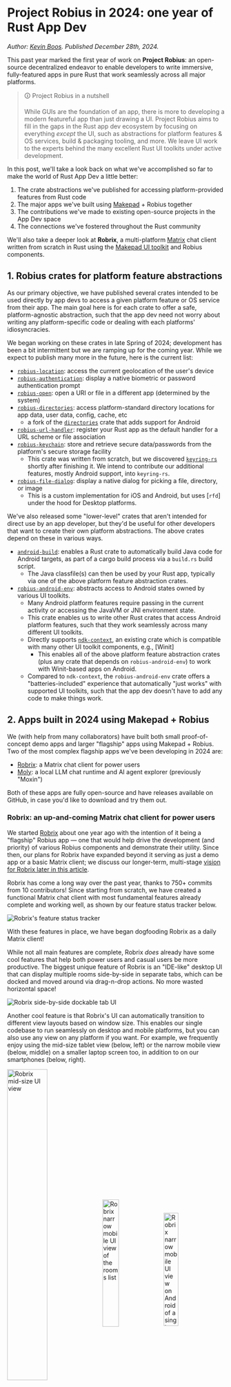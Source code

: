 # Project Robius in 2024: one year of Rust App Dev

*Author: [Kevin Boos](https://github.com/kevinaboos). Published December 28th, 2024.*


This past year marked the first year of work on **Project Robius**: an open-source decentralized endeavor to enable developers to write immersive, fully-featured apps in pure Rust that work seamlessly across all major platforms.

> 🛈 Project Robius in a nutshell
>
> While GUIs are the foundation of an app, there is more to developing a modern featureful app than just drawing a UI.
> Project Robius aims to fill in the gaps in the Rust app dev ecosystem by focusing on everything *except*  the UI, such as abstractions for platform features & OS services, build & packaging tooling, and more.
> We leave UI work to the experts behind the many excellent Rust UI toolkits under active development.

 
In this post, we'll take a look back on what we've accomplished so far to make the world of Rust App Dev a little better:
1. The crate abstractions we've published for accessing platform-provided features from Rust code
2. The major apps we've built using [Makepad] + Robius together
3. The contributions we've made to existing open-source projects in the App Dev space
4. The connections we've fostered throughout the Rust community


We'll also take a deeper look at **Robrix**,  a multi-platform [Matrix](https://matrix.org/) chat client written from scratch in Rust using the [Makepad UI toolkit] and Robius components.


## 1. Robius crates for platform feature abstractions

As our primary objective, we have published several crates intended to be used directly by app devs to access a given platform feature or OS service from their app. The main goal here is for each crate to offer a safe, platform-agnostic abstraction, such that the app dev need not worry about writing any platform-specific code or dealing with each platforms' idiosyncracies.

We began working on these crates in late Spring of 2024; development has been a bit intermittent but we are ramping up for the coming year. While we expect to publish many more in the future, here is the current list:

* [`robius-location`]: access the current geolocation of the user's device
* [`robius-authentication`]: display a native biometric or password authentication prompt
* [`robius-open`]: open a URI or file in a different app (determined by the system)
* [`robius-directories`]: access platform-standard directory locations for app data, user data, config, cache, etc
    * a fork of the [`directories`] crate that adds support for Android
* [`robius-url-handler`]: register your Rust app as the default handler for a URL scheme or file association
* [`robius-keychain`]: store and retrieve secure data/passwords from the platform's secure storage facility
    * This crate was written from scratch, but we discovered [`keyring-rs`] shortly after finishing it. We intend to contribute our additional features, mostly Android support, into `keyring-rs`.
* [`robius-file-dialog`]: display a native dialog for picking a file, directory, or image
    * This is a custom implementation for iOS and Android, but uses [`rfd`] under the hood for Desktop platforms.

We've also released some "lower-level" crates that aren't intended for direct use by an app developer, but they'd be useful for other developers that want to create their own platform abstractions.
The above crates depend on these in various ways.
* [`android-build`]: enables a Rust crate to automatically build Java code for Android targets, as part of a cargo build process via a `build.rs` build script.
    * The Java classfile(s) can then be used by your Rust app, typically via one of the above platform feature abstraction crates.
* [`robius-android-env`]: abstracts access to Android states owned by various UI toolkits.
    * Many Android platform features require passing in the current activity or accessing the JavaVM or JNI environment state.
    * This crate enables us to write other Rust crates that access Android platform features, such that they work seamlessly across many different UI toolkits.
    * Directly supports [`ndk-context`], an existing crate which is compatible with many other UI toolkit components, e.g., [Winit]
        * This enables all of the above platform feature abstraction crates (plus any crate that depends on `robius-android-env`) to work with Winit-based apps on Android.
    * Compared to `ndk-context`, the `robius-android-env` crate offers a "batteries-included" experience that automatically "just works" with supported UI toolkits, such that the app dev doesn't have to add any code to make things work.



## 2. Apps built in 2024 using Makepad + Robius

We (with help from many collaborators) have built both small proof-of-concept demo apps and larger "flagship" apps using Makepad + Robius. Two of the most complex flagship apps we've been developing in 2024 are:
* [Robrix]: a Matrix chat client for power users
* [Moly]: a local LLM chat runtime and AI agent explorer (previously "Moxin")

Both of these apps are fully open-source and have releases available on GitHub, in case you'd like to download and try them out.


### Robrix: an up-and-coming Matrix chat client for power users

We started [Robrix] about one year ago with the intention of it being a "flagship" Robius app — one that would help drive the development (and priority) of various Robius components and demonstrate their utility.
Since then, our plans for Robrix have expanded beyond it serving as just a demo app or a basic Matrix client; we discuss our longer-term, multi-stage [vision for Robrix later in this article](#robrix-roadmap-for-2025-and-beyond).

Robrix has come a long way over the past year, thanks to 750+ commits from 10 contributors!
Since starting from scratch, we have created a functional Matrix chat client with most fundamental features already complete and working well, as shown by our feature status tracker below.

![Robrix's feature status tracker](robrix_feature_status_tracker.png)


With these features in place, we have began dogfooding Robrix as a daily Matrix client!

While not all main features are complete, Robrix *does* already have some cool features that help both power users and casual users be more productive.
The biggest unique feature of Robrix is an "IDE-like" desktop UI that can display multiple rooms side-by-side in separate tabs, which can be docked and moved around via drag-n-drop actions.
No more wasted horizontal space!

![Robrix side-by-side dockable tab UI](robrix_desktop_ui.png)

Another cool feature is that Robrix's UI can automatically transition to different view layouts based on window size. This enables our single codebase to run seamlessly on desktop and mobile platforms, but you can also use any view on any platform if you want.
For example, we frequently enjoy using the mid-size tablet view (below, left) or the narrow mobile view (below, middle) on a smaller laptop screen too, in addition to on our smartphones (below, right).

<p float="left">
  <img align="middle" alt="Robrix mid-size UI view" src="robrix_midsize_ui.png" width="43%" />
  <img align="middle" alt="Robrix narrow mobile UI view of the rooms list" src="robrix_mobile_view_rooms_list.png" width="27.5%" />
  <img align="middle" alt="Robrix narrow mobile UI view on Android of a single room" src="robrix_android_view_single_room.png" width="25.9%" />
</p>


Beyond a sleek UI, Robrix also leverages multiple Robius crates for deep integration with the native platform:
* `robius-open` to open URLs, images, and downloaded files
* `robius-location` to obtain and share the user's current location in a Matrix room
* `robius-url-handler` to register Robrix as a default handler for the `matrix:` URL scheme (and others)
* `robius-directories` to ensure that we store app data and cached content in the platform-canonical directories
* `robius-keychain` to store a user's login session tokens (this is a WIP)
* `robius-packaging-commands` to help easily build app bundles for desktop platforms using cargo-packager
* In the future, we'll allow users to mark individual rooms as "secret", such that they are hidden behind an authentication prompt provided by `robius-authentication`


In addition to a sleek UI and robust platform integration, Robrix is highly performant and efficient thanks to its underlying pure-Rust stack and Makepad's emphasis on lightweight, performant code.
Our rough benchmarks show that Robrix can easily achieve over 120 FPS (TODO: measure this) on an older M1 Macbook Pro, even when displaying a dozen rooms side-by-side.
Robrix achieves this while using only around 100MB of system memory, which is less than 25% of what most Electron-based Matrix desktop clients consume.
* TODO: CPU Utilization??

Most importantly, thanks to the power of Makepad and Robius, Robrix has zero platform-specific code.
This makes it easy to maintain and develop features/bugfixes quickly, as you don't have to consider the idiosyncracies of each platform.
Thus, we invite you to check out our codebase and contribute any cool missing features that you'd love to have!


To learn more about Robrix, check out the following:
* [Robrix on GitHub](https://github.com/project-robius/robrix)
* [A recent conference talk about Robrix](https://www.youtube.com/watch?v=DO5C7aITVyU) ([PDF slides](https://github.com/project-robius/files/blob/main/GOSIM%20China%202024/Robrix%20Talk%20GOSIM%20China%20October%2017%2C%202024.pdf))
* [Robrix's Project Tracker on GitHub](https://github.com/orgs/project-robius/projects/4/)
* [Chat with us about Robrix on Matrix](https://matrix.to/#/#robius-robrix:matrix.org)



### Moly: chat with local LLMs and custom AI agents

[Moly] (f.k.a. *Moxin*) is a pure Rust GUI client for running local Large Language Models (LLMs) and chatting with various AI agents.
You can discover, browse, and download major open-source AI models:
![Moly's discover LLM screen](moly_discover_screen.png)
and then chat with them *locally* without contacting any hosted LLM service.
![Moly's LLM chat screen](moly_chat_screen.png)


Like Robrix, Moly was started about one year ago completely from scratch, and has been a significant driver for the development of fundamental Makepad widgets, components, and Robius infrastructure.
For example, Project Robius contributions to Moly and to other projects (at the request of Moly) were driven by these needs:
* Better packaging logic and build configuration, which became [`robius-packaging-commands`].
  * This cooperates with `cargo-packager` to generate Moly app bundles for all 3 major desktop platforms.
* Portable Rust installation & setup "scripts" that run before the GUI app starts, which became [`moly-runner`].
  * This was needed to install and configure the [WasmEdge WASM runtime], which is how Moly runs LLMs locally.
  * This is also useful for setting up the complex WasmEdge + Moly development environment in just one click.
* Many new Makepad widgets: modals, pop-up notifications, sliding panels, draggable sliders, etc.
* Standardized app behaviors to be more platform-compliant and canonical, e.g., proper use of app data directories.



To learn more about Moly, check out [this blog post](https://dev.to/zhanghandong/moly-an-open-source-llm-client-implemented-in-pure-rust-1hmd) that demonstrates more cool features, screenshots, and examples of what you can do with Moly.
Due to constraints from the underlying WasmEdge runtime, Moly currently runs only on major desktop platforms (Linux, macOS, Windows), but support for iOS and Android is planned.



## 3. Select contributions to other Rust app dev projects
In addition to creating, maintaining, and publishing our own crates for Rust app dev, we also strive to contribute to and improve existing crates that are already prominently used in the ecosystem.

* We began using and making contributions to [`cargo-packager`], a packaging solution for Rust apps on Desktop target platforms created and open-sourced by Crab-Nebula, the folks behind the excellent Tauri ecosystem
    * [Our contributions](https://github.com/crabnebula-dev/cargo-packager/pulls?q=author%3Akevinaboos) were mostly minor bugfixes and improvements to allow the packaging infrastructure to be configured more flexibly
    * As previously mentioned, we published [`robius-packaging-commands`], a companion to `cargo-packager` that makes it easier to build & configure complex apps
        * Automatically calculates the set of dependencies for Debian `.deb` packages
        * Automatically handles Makepad configuration and resource/asset discovery & bundling
    * We intend to add support for other Desktop package formats, namely Flatpack
    * We also plan to contribute support for generating mobile app bundles, namely Android


* We have made [myriad major contributions](https://github.com/makepad/makepad/pulls?q=author%3Akevinaboos) to the Makepad UI toolkit, as Robrix and Moly are two of the most complex/demanding apps built in Makepad
    * Improvements to `PortalList`, a virtual viewport list with infinite scrolling
        * Better API with more introspection into the positional & visibility state of items in the list, its scrolling state, and its item caching behavior
        * Efficient implementations of smooth scrolling animations, e.g., jump to bottom or jump to a given item index
        * Redesign how items are stored and indexed, and how visible items are tracked
    * Rich text formatting for displaying both HTML and Markdown content
        * Including support for most formatting-relevant tags: (un)ordered lists, strikethrough/underline, coloring, indentation, blockquote, code, etc.
        * Special handling of interactive components like HTML links, which must preserve external formatting
    * Multiple new widgets: avatar images with text fallback, abstractions over rich (HTML) text and plaintext, modals, sliding panes, etc
    * Make writing event handlers more ergonomic by avoiding mutable borrows when querying views/widgets
    * Redesign of underlying Android platform layer to allow external crates to access Android system states
    * Enable correct discovery of resource/asset files in macOS/iOS app bundles
    * Many improvements to `cargo-makepad`, a build tool to generate mobile app packages
        * Overhaul code to generate Android APKs
        * Properly install/configure the NDK toolchain on all 3 desktop platforms, plus enable building native code (via `cc-rs`)
        * Ensure backwards compatibility with standard Android Studio-managed SDKs
    * An improved app lifecycle model with dedicated events for all lifecycle stages, which is consistent across all platforms
    * Easier and more ergonomic `Actions` (widget-to-widget message events)
        * Plus support for delivering an action to a widget from a background thread or async task context

* [Our contributions](https://github.com/kornelski/rust-security-framework/pull/210) to the [`security-framework`] crate, which offers Rust bindings to Apple's security framework (for TLS, keychain, etc)
    * We added a few missing APIs to enabling updating or deleting keychain items, which we needed to fully implement [`robius-keychain`]

* We implemented a Rust auto-installer and configurer for the [WasmEdge WASM runtime], as mentioned [above](#moly-chat-with-local-llms-and-custom-ai-agents)
    * This massively simplifies both the developer-side build process and the user installation procedure for Moly, which relies on Wasmedge to run LLMs locally.
    * We hope to transform this into the official install script for WasmEdge and upstream it for general usage there, as much of the effort involved was devoted to extracting the precise system configuration required to select and install the proper WasmEdge release.


## 4. Cross-collaboration with other UI and App Dev orgs
Beyond publishing crates and developing apps, we also want to bring together people of all stripes across the Ruist UI and App Dev ecosystem.
To that end, Project Robius hosted an [App Dev unconference](https://2024.rustnl.org/unconf/) at RustNL 2024 (and also GOSIM Beijing 2024), in which a few dozen Rust developers from across the world met up to discuss the shared problems we all face in developing Rust apps and UI toolkits.
We discussed everything from build tooling to text layout, accessibility, Winit compatibility, and more.
A few of the topics & ideas from the unconference(s) have already made it past the discussion phase and have become real projects!
* [`kittest`]: a universal UI testing framework built upon the AccessKit accessibility framework, spearheaded by the eGUI team!
* [Dioxus's work on hotreloading](https://www.reddit.com/r/rust/comments/1ezdjqx/media_i_added_instant_hotreloading_of_some_rust/) not just UI DSL code, but even real Rust code that implements app behavior!
* Feedback given to the Rust project teams, primarily lang, libs, and compiler.
    * We focused on changes to Rust that will make future Rust apps easier to write, with simplified and more ergonomic code patterns for async and more.

In addition, thanks to our colleague Sid Askary, we began monthly meet-ups to chat about ongoing Rust UI & App Dev concerns, and to share ideas, solutions, progress updates.
Attendees vary, but often include teammembers from [Robius](https://robius.rs/), [Makepad](https://makepad.nl/), the [Linebender organization](https://linebender.org/) (behind Xilem and more), [Dioxus](https://dioxuslabs.com/), [eGUI](https://github.com/emilk/egui), [Pax](https://www.pax.dev/), [wgpu](https://github.com/gfx-rs/wgpu), [Slint](https://slint.dev/), and more.
If you're in the Rust App Dev or UI space and would like to join future meetups, consider getting in touch!



## Roadmap for 2025

Project Robius in 2025 aims to continue the work we've begun in 2024 to improve the overall app dev experience in Rust.

#### More Rust abstractions for platform features 
As a technical organization, our primary ongoing focus will be to keep creating and publishing as many high-quality platform feature abstraction crates as possible. 
Our targeted platform features include (in rough priority order):
* File/image/media picker (in progress)
* Native system notifications (in progress)
* Toasts, pop-up messages, status bar icons
    * We have implemented this in Makepad, but not with native widgets commonly used on Mobile platforms
* Spawning long-running background tasks/services
* System file/media store
* Native context menus
    * Same status as toasts above.
* Camera access & configuration
* Audio input (microphone)
* System theming choices (e.g., dark mode, key colors)
* Connectivity manager/subscriber
* Power/battery status
* Haptics/vibration


#### Better, more automated build tooling
Another topic dear to our hearts is build tooling.
We aim to improve the state of build tools such that the app developer themself can be relieved from the burden of managing and figuring out platform-specific details, such as which permissions/entitlements their app requires to build and run properly on mobile platforms.
Ideally, we'd like to be able to auto-generate a fully-formed Android XML manifest or Apple `Info.plist` file with all of the necessary permissions that an app requires, without requiring the app dev to possess expert knowledge about the requirements of their app's dependencies and transitive dependencies.

One such idea for realizing this is have each `robius-*` platform feature abstraction crate automatically emit its required permissions during the build process.
Exactly *how* to export and encode this information is still up in the air, but we have discussed leveraging a linker-based approach similar to what [Dioxus's manganis project](https://github.com/DioxusLabs/manganis) does to encode resource/asset paths into special linker sections.
This would allow a top-level tool to run after the `cargo build` process, and inspect the binary's special linker sections in order to automatically generate a full permissions/entitlements file for the given target platform.
We envision that this could also be used for other arbitrary UI toolkits, not just Makepad, as well as emitted by other platform abstraction crates outside of the `robius-*` organization.

 <!-- that deeply nested crates in the dependency graph have, e.g., location permissions. For this, we can mention Dioxus's approach towards resource management by leveraging special linker sections, which we can also leverage for enumerating and specifying required permissions in a standardized way.  -->




#### Effortless integration with other UI toolkits
In addition, we wish to explore deeper integration and first-class compatibility (and testing pipelines) with other Rust UI toolkits, e.g., Dioxus, eGUI, and more.
Our first year of development has been centered on Makepad, in the sense that we've built two full-size Makepad apps, contributed significantly to Makepad itself, and have focused on test-driving our crates using Makepad apps (see [`robius-demo-simple`]).
Thus, using Robius components in a Makepad app is quite easy for the app developer.

Now that we have successfully realized several platform feature abstraction crates, we would like to ensure that these can be easily utilized by apps built in other UI toolkits.
For example, one specific secondary goal for this year is to explore how `robius-*` crates could comprise Dioxus's [`dioxus-std`] library and fill in the gaps in their mobile platform support.


Another related goal is to design a UI-focused concurrency management library with an interface that helps app devs easily write high-performance apps that never block or bog down the main UI thread with long-running operations.
We envision easy interfaces to offload code to background threads or async tasks, as well as for exchanging data between these background contexts and the performance-sensitive the UI main thread.
The inability to easily invoke async functions from the UI main thread (without causing performance hiccups) is a long-running frustration we have had when developing Robrix, as many SDKs are written with a hard dependency on an async executor, typically tokio.


> To understand this concurrency challenge in more detail, [watch this presentation on Robrix (starting from 23:10)](https://youtu.be/DO5C7aITVyU?si=N_10UZBCR5g-w2D4&t=1390) or [check out slides 26-33 here](https://github.com/project-robius/files/blob/main/GOSIM%20China%202024/Robrix%20Talk%20GOSIM%20China%20October%2017%2C%202024.pdf).


A key component of this is an abstraction for a *compile-time token* that statically ensures whether code is executing within the context of the main UI thread context.
Such a type must be both non-`Send` and non-`Sync`, and only possible to construct on the main UI thread.
This token is necessary because most platforms require many of their platform-provided APIs to be invoked on the main thread, and it's significantly better to check this at compile time than via a runtime assertion.
We have realized this for Makepad via a mutable reference to the [context type](https://github.com/makepad/makepad/blob/0084948c176a99740af92a71578543c3fcc0b63f/platform/src/cx.rs#L55) `&mut Cx`, which is created only on the main UI thread and then passed as a mutable reference to all of the [event handlers and draw routines](https://github.com/makepad/makepad/blob/0084948c176a99740af92a71578543c3fcc0b63f/widgets/src/widget.rs#L45-L110).


While this sort of concurrency library and statically-determinable thread context abstraction is highly desirable, it is also admittedly a longer-term goal that merits major effort beyond just 2025.


#### Organizing more conferences & meet-ups
On the organizational side, we intend to sponsor two more conferences for open-source Rust development and host informal Rust app dev unconferences co-located with those conferences. 
The first will be [RustWeek 2025](https://rustweek.org/) (formerly "RustNL") in the Netherlands in May, and the second will be [GOSIM China](https://china2024.gosim.org/) in autumn 2025.
With these (un)conferences, we aim to bring community members together again to collaborate, share ideas, and further advance the state-of-the-art for App Dev and UI in Rust.



### Robrix Roadmap for 2025 and beyond

TODO



## Acknowledgments
* The Makepad team: [Rik Arends](https://x.com/rikarends), [Eddy Bruël](https://github.com/ejpbruel2), [Sebastian Michailidis](https://twitter.com/SebMichailidis)
* [Klim Tsoutsman](https://github.com/tsoutsman)
* [WyeWorks](https://www.wyeworks.com/) developers: [Jorge Bejar](https://github.com/jmbejar),  [Julián Montes de Oca](https://github.com/joulei), [Facundo Mendizábal](https://github.com/fmzbl)
* [Alex Zhang (Zhang Han Dong)](https://github.com/ZhangHanDong) and several contributors overseen by him: [@alanpoon](https://github.com/alanpoon), [@aaravlu](https://github.com/alanpoon), [@tyreseluo](https://github.com/tyreseluo), [@Guocork](https://github.com/Guocork)
* [Cassaundra](https://github.com/cassaundra)
* My colleagues who provide invaluable guidance, technical advice, and community connections: Yue Chen, Edward Tan, Sid Askary, Yong He, Mats Lundgren
* Linebender teammembers, for technical recommendations and serving as a sounding board for exchanging ideas
* [@smarizvi110](https://github.com/smarizvi110) and other miscellaneous contributors from the open-source community



<!-- Links -->
[Robrix]: https://github.com/project-robius/robrix
[Moly]: https://github.com/moxin-org/moly
[Makepad]: https://makepad.nl/
[Makepad UI toolkit]: https://makepad.nl/
[WasmEdge WASM Runtime]: https://wasmedge.org/
[`moly-runner`]: https://github.com/moxin-org/moly/blob/a82d297b155fa64efd2cdb5d6b14c89148a1c70b/moly-runner/src/main.rs
[`robius-location`]: https://github.com/project-robius/robius-location
[`robius-authentication`]: https://crates.io/crates/robius-authentication
[`robius-open`]: https://crates.io/crates/robius-open
[`robius-directories`]: https://crates.io/crates/robius-directories
[`directories`]: https://crates.io/crates/directories
[`robius-url-handler`]: https://github.com/project-robius/robius-url-handler
[`robius-keychain`]: https://github.com/project-robius/robius-keychain
[`keyring-rs`]: https://crates.io/crates/keyring
[`android-build`]: https://crates.io/crates/android-build
[`robius-android-env`]: https://crates.io/crates/robius-android-env
[`ndk-context`]: https://crates.io/crates/ndk-context
[`Winit`]: https://crates.io/crates/winit
[`robius-packaging-commands`]: https://github.com/project-robius/robius-packaging-commands
[`robius-file-dialog`]: https://github.com/project-robius/robius-file-dialog
[`cargo-packager`]: https://crates.io/crates/cargo-packager 
[`security-framework`]: https://crates.io/crates/security-framework
[`kittest`]: https://crates.io/crates/kittest
[`robius-demo-simple`]: https://github.com/project-robius/robius-demo-simple
[`dioxus-std`]: https://dioxuslabs.com/learn/0.5/contributing/roadmap/#mobile